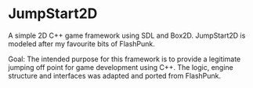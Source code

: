 JumpStart2D 
============= 
 
A simple 2D C++ game framework using SDL and Box2D. JumpStart2D is modeled after my favourite bits of FlashPunk. 
 
Goal: 
The intended purpose for this framework is to provide a legitimate jumping off point for game development using C++. 
The logic, engine structure and interfaces was adapted and ported from FlashPunk.